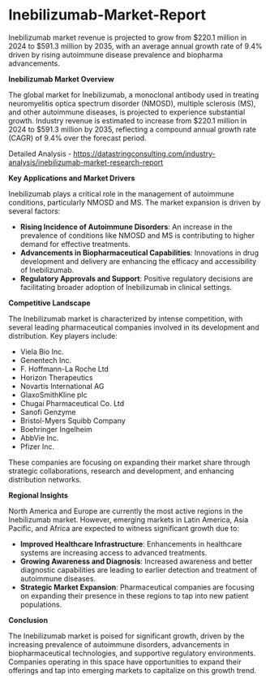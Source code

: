 # Inebilizumab-Market-Report
Inebilizumab market revenue is projected to grow from $220.1 million in 2024 to $591.3 million by 2035, with an average annual growth rate of 9.4% driven by rising autoimmune disease prevalence and biopharma advancements.

**Inebilizumab Market Overview**

The global market for Inebilizumab, a monoclonal antibody used in treating neuromyelitis optica spectrum disorder (NMOSD), multiple sclerosis (MS), and other autoimmune diseases, is projected to experience substantial growth. Industry revenue is estimated to increase from $220.1 million in 2024 to $591.3 million by 2035, reflecting a compound annual growth rate (CAGR) of 9.4% over the forecast period.

Detailed Analysis - https://datastringconsulting.com/industry-analysis/inebilizumab-market-research-report

**Key Applications and Market Drivers**

Inebilizumab plays a critical role in the management of autoimmune conditions, particularly NMOSD and MS. The market expansion is driven by several factors:

- **Rising Incidence of Autoimmune Disorders**: An increase in the prevalence of conditions like NMOSD and MS is contributing to higher demand for effective treatments.
- **Advancements in Biopharmaceutical Capabilities**: Innovations in drug development and delivery are enhancing the efficacy and accessibility of Inebilizumab.
- **Regulatory Approvals and Support**: Positive regulatory decisions are facilitating broader adoption of Inebilizumab in clinical settings.

**Competitive Landscape**

The Inebilizumab market is characterized by intense competition, with several leading pharmaceutical companies involved in its development and distribution. Key players include:

- Viela Bio Inc.
- Genentech Inc.
- F. Hoffmann-La Roche Ltd
- Horizon Therapeutics
- Novartis International AG
- GlaxoSmithKline plc
- Chugai Pharmaceutical Co. Ltd
- Sanofi Genzyme
- Bristol-Myers Squibb Company
- Boehringer Ingelheim
- AbbVie Inc.
- Pfizer Inc.

These companies are focusing on expanding their market share through strategic collaborations, research and development, and enhancing distribution networks.

**Regional Insights**

North America and Europe are currently the most active regions in the Inebilizumab market. However, emerging markets in Latin America, Asia Pacific, and Africa are expected to witness significant growth due to:

- **Improved Healthcare Infrastructure**: Enhancements in healthcare systems are increasing access to advanced treatments.
- **Growing Awareness and Diagnosis**: Increased awareness and better diagnostic capabilities are leading to earlier detection and treatment of autoimmune diseases.
- **Strategic Market Expansion**: Pharmaceutical companies are focusing on expanding their presence in these regions to tap into new patient populations.

**Conclusion**

The Inebilizumab market is poised for significant growth, driven by the increasing prevalence of autoimmune disorders, advancements in biopharmaceutical technologies, and supportive regulatory environments. Companies operating in this space have opportunities to expand their offerings and tap into emerging markets to capitalize on this growth trend. 
